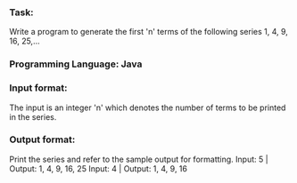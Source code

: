 ### Task: 
Write a program to generate the first 'n' terms of the following series 1, 4, 9, 16, 25,...

### Programming Language: Java

### Input format: 
  The input is an integer 'n' which denotes the number of terms to be printed in the series.

### Output format: 
  Print the series and refer to the sample output for formatting.
		Input: 5 | Output: 1, 4, 9, 16, 25
		Input: 4 | Output: 1, 4, 9, 16
